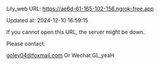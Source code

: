 Lily_web URL: https://ae6d-61-165-102-156.ngrok-free.app

Updated at: 2024-12-10 16:59:15

If you cannot open this URL, the server might be down.

Please contact: 

goley04@foxmail.com Or Wechat:GL_yeaH